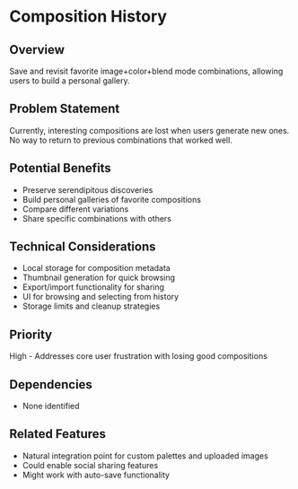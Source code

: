 # Composition History

## Overview
Save and revisit favorite image+color+blend mode combinations, allowing users to build a personal gallery.

## Problem Statement
Currently, interesting compositions are lost when users generate new ones. No way to return to previous combinations that worked well.

## Potential Benefits
- Preserve serendipitous discoveries
- Build personal galleries of favorite compositions
- Compare different variations
- Share specific combinations with others

## Technical Considerations
- Local storage for composition metadata
- Thumbnail generation for quick browsing
- Export/import functionality for sharing
- UI for browsing and selecting from history
- Storage limits and cleanup strategies

## Priority
High - Addresses core user frustration with losing good compositions

## Dependencies
- None identified

## Related Features
- Natural integration point for custom palettes and uploaded images
- Could enable social sharing features
- Might work with auto-save functionality